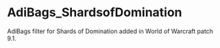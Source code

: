 # AdiBags_ShardsofDomination
AdiBags filter for Shards of Domination added in World of Warcraft patch 9.1.
